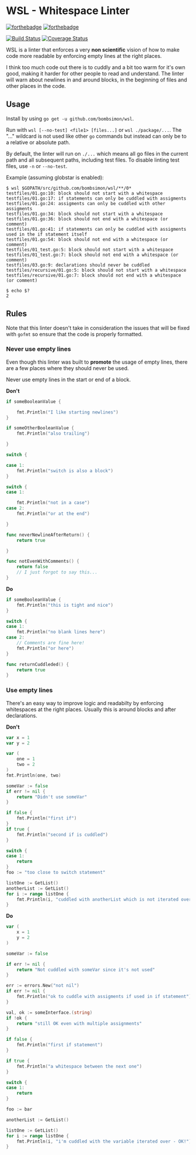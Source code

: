 # WSL - Whitespace Linter

[![forthebadge](https://forthebadge.com/images/badges/made-with-go.svg)](https://forthebadge.com)
[![forthebadge](https://forthebadge.com/images/badges/built-with-love.svg)](https://forthebadge.com)

[![Build Status](https://travis-ci.org/bombsimon/wsl.svg?branch=master)](https://travis-ci.org/bombsimon/wsl)
[![Coverage Status](https://coveralls.io/repos/github/bombsimon/wsl/badge.svg?branch=master)](https://coveralls.io/github/bombsimon/wsl?branch=master)

WSL is a linter that enforces a very **non scientific** vision of how to make
code more readable by enforcing empty lines at the right places.

I think too much code out there is to cuddly and a bit too warm for it's own
good, making it harder for other people to read and understand. The linter will
warn about newlines in and around blocks, in the beginning of files and other
places in the code.

## Usage

Install by using `go get -u github.com/bombsimon/wsl`.

Run with `wsl [--no-test] <file1> [files...]` or `wsl ./package/...`. The "..." wildcard is
not used like other `go` commands but instead can only be to a relative or
absolute path.

By default, the linter will run on `./...` which means all go files in the
current path and all subsequent paths, including test files. To disable linting
test files, use `-n` or `--no-test`.

Example (assuming globstar is enabled):

```
$ wsl $GOPATH/src/github.com/bombsimon/wsl/**/0*
testfiles/01.go:10: block should not start with a whitespace
testfiles/01.go:17: if statements can only be cuddled with assigments
testfiles/01.go:24: assigments can only be cuddled with other assigments
testfiles/01.go:34: block should not start with a whitespace
testfiles/01.go:36: block should not end with a whitespace (or comment)
testfiles/01.go:41: if statements can only be cuddled with assigments used in the if statement itself
testfiles/01.go:54: block should not end with a whitespace (or comment)
testfiles/01_test.go:5: block should not start with a whitespace
testfiles/01_test.go:7: block should not end with a whitespace (or comment)
testfiles/03.go:9: declarations should never be cuddled
testfiles/recursive/01.go:5: block should not start with a whitespace
testfiles/recursive/01.go:7: block should not end with a whitespace (or comment)

$ echo $?
2
```

## Rules

Note that this linter doesn't take in consideration the issues that will be
fixed with `gofmt` so ensure that the code is properly formatted.

### Never use empty lines

Even though this linter was built to **promote** the usage of empty lines, there
are a few places where they should never be used.

Never use empty lines in the start or end of a block.

**Don't**

```go
if someBooleanValue {

    fmt.Println("I like starting newlines")
}

if someOtherBooleanValue {
    fmt.Println("also trailing")

}

switch {

case 1:
    fmt.Println("switch is also a block")
}

switch {
case 1:

    fmt.Println("not in a case")
case 2:
    fmt.Println("or at the end")

}

func neverNewlineAfterReturn() {
    return true

}

func notEvenWithComments() {
    return false
    // I just forgot to say this...
}
```

**Do**

```go
if someBooleanValue {
    fmt.Println("this is tight and nice")
}

switch {
case 1:
    fmt.Println("no blank lines here")
case 2:
    // Comments are fine here!
    fmt.Println("or here")
}

func returnCuddleded() {
    return true
}
```

### Use empty lines

There's an easy way to improve logic and readabilty by enforcing whitespaces at
the right places. Usually this is around blocks and after declarations.

**Don't**

```go
var x = 1
var y = 2

var (
    one = 1
    two = 2
)
fmt.Println(one, two)

someVar := false
if err != nil {
    return "Didn't use someVar"
}

if false {
    fmt.Println("first if")
}
if true {
    fmt.Println("second if is cuddled")
}

switch {
case 1:
    return
}
foo := "too close to switch statement"

listOne := GetList()
anotherList := GetList()
for i := range listOne {
    fmt.Println(i, "cuddled with anotherList which is not iterated over")
}
```

**Do**

```go
var (
    x = 1
    y = 2
)

someVar := false

if err != nil {
    return "Not cuddled with someVar since it's not used"
}

err := errors.New("not nil")
if err != nil {
    fmt.Println("ok to cuddle with assigments if used in if statement")
}

val, ok := someInterface.(string)
if !ok {
    return "still OK even with multiple assignments"
}

if false {
    fmt.Println("first if statement")
}

if true {
    fmt.Println("a whitespace between the next one")
}

switch {
case 1:
    return
}

foo := bar

anotherList := GetList()

listOne := GetList()
for i := range listOne {
    fmt.Println(i, "i'm cuddled with the variable iterated over - OK!")
}
```
